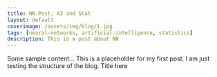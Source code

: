 ```yaml
---
title: NN Post, AI and Stat
layout: default
coverimage: /assets/img/blog/1.jpg
tags: [neural-networks, artificial-intelligence, statistics]
description: This is a post about NN
---
```


Some sample content...
This is a placeholder for my first post. 
I am just testing the structure of the blog. 
Title here